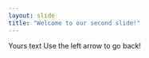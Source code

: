 ```yaml
---
layout: slide
title: "Welcome to our second slide!"
---
```

Yours text
Use the left arrow to go back!
